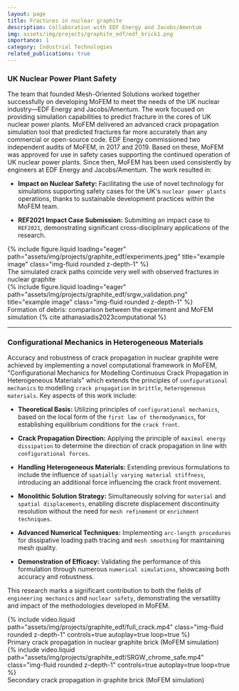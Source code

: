```yaml
---
layout: page
title: Fractures in nuclear graphite
description: Collaboration with EDF Energy and Jacobs/Amentum
img: assets/img/projects/graphite_edf/edf_brick1.png
importance: 1
category: Industrial Technologies
related_publications: true
---
```


### UK Nuclear Power Plant Safety

The team that founded Mesh-Oriented Solutions worked together successfully on developing MoFEM to meet the needs of the UK nuclear industry—EDF Energy and Jacobs/Amentum. The work focused on providing simulation capabilities to predict fracture in the cores of UK nuclear power plants. MoFEM delivered an advanced crack propagation simulation tool that predicted fractures far more accurately than any commercial or open-source code. EDF Energy commissioned two independent audits of MoFEM, in 2017 and 2019. Based on these, MoFEM was approved for use in safety cases supporting the continued operation of UK nuclear power plants. Since then, MoFEM has been used consistently by engineers at EDF Energy and Jacobs/Amentum. The work resulted in:

- **Impact on Nuclear Safety:** Facilitating the use of novel technology for simulations supporting safety cases for the UK's `nuclear power plants` operations, thanks to sustainable development practices within the MoFEM team.

- **REF2021 Impact Case Submission:** Submitting an impact case to `REF2021`, demonstrating significant cross-disciplinary applications of the research.


<div class="row">
    <div class="col-sm mt-3 mt-md-0">
        {% include figure.liquid loading="eager" path="assets/img/projects/graphite_edf/experiments.jpeg" title="example image" class="img-fluid rounded z-depth-1" %}
    </div>
</div>
<div class="caption">
    The simulated crack paths coincide very well with observed fractures in nuclear graphite
</div>

<div class="row">
    <div class="col-sm mt-3 mt-md-0">
        {% include figure.liquid loading="eager" path="assets/img/projects/graphite_edf/srgw_validation.png" title="example image" class="img-fluid rounded z-depth-1" %}
    </div>
</div>
<div class="caption">
    Formation of debris: comparison between the experiment and MoFEM simulation {% cite athanasiadis2023computational %}
</div>



---

### Configurational Mechanics in Heterogeneous Materials

Accuracy and robustness of crack propagation in nuclear graphite were achieved by implementing a novel computational framework in MoFEM,  
"Configurational Mechanics for Modelling Continuous Crack Propagation in Heterogeneous Materials" which extends the principles of `configurational mechanics` to modelling `crack propagation` in `brittle`, `heterogeneous materials`. Key aspects of this work include:

- **Theoretical Basis:** Utilizing principles of `configurational mechanics`, based on the local form of the `first law of thermodynamics`, for establishing equilibrium conditions for the `crack front`.

- **Crack Propagation Direction:** Applying the principle of `maximal energy dissipation` to determine the direction of crack propagation in line with `configurational forces`.

- **Handling Heterogeneous Materials:** Extending previous formulations to include the influence of `spatially varying material stiffness`, introducing an additional force influencing the crack front movement.

- **Monolithic Solution Strategy:** Simultaneously solving for `material` and `spatial displacements`, enabling discrete displacement discontinuity resolution without the need for `mesh refinement` or `enrichment techniques`.

- **Advanced Numerical Techniques:** Implementing `arc-length procedures` for dissipative loading path tracing and `mesh smoothing` for maintaining mesh quality.

- **Demonstration of Efficacy:** Validating the performance of this formulation through numerous `numerical simulations`, showcasing both accuracy and robustness.

This research marks a significant contribution to both the fields of `engineering mechanics` and `nuclear safety`, demonstrating the versatility and impact of the methodologies developed in MoFEM.


<div class="row mt-3">
    <div class="col-sm mt-3 mt-md-0">
        {% include video.liquid path="assets/img/projects/graphite_edf/full_crack.mp4" class="img-fluid rounded z-depth-1" controls=true autoplay=true loop=true %}
    </div>
</div>
<div class="caption">
    Primary crack propagation in nuclear graphite brick (MoFEM simulation)
</div>

<div class="row mt-3">
    <div class="col-sm mt-3 mt-md-0">
        {% include video.liquid path="assets/img/projects/graphite_edf/SRGW_chrome_safe.mp4" class="img-fluid rounded z-depth-1" controls=true autoplay=true loop=true %}
    </div>
</div>
<div class="caption">
    Secondary crack propagation in graphite brick (MoFEM simulation)
</div>

